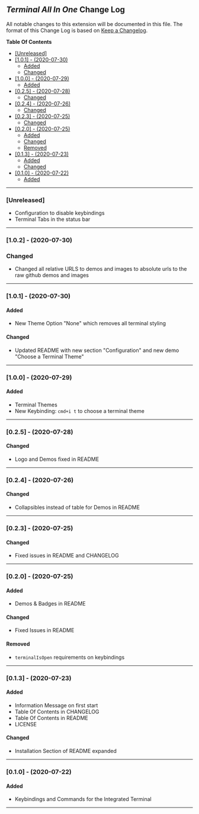 ## _Terminal All In One_ Change Log <!-- omit in toc -->

All notable changes to this extension will be documented in this file.
The format of this Change Log is based on [Keep a Changelog](http://keepachangelog.com/).

**Table Of Contents**

- [[Unreleased]](#unreleased)
- [[1.0.1] - (2020-07-30)](#101---2020-07-30)
  - [Added](#added)
  - [Changed](#changed)
- [[1.0.0] - (2020-07-29)](#100---2020-07-29)
  - [Added](#added-1)
- [[0.2.5] - (2020-07-28)](#025---2020-07-28)
  - [Changed](#changed-1)
- [[0.2.4] - (2020-07-26)](#024---2020-07-26)
  - [Changed](#changed-2)
- [[0.2.3] - (2020-07-25)](#023---2020-07-25)
  - [Changed](#changed-3)
- [[0.2.0] - (2020-07-25)](#020---2020-07-25)
  - [Added](#added-2)
  - [Changed](#changed-4)
  - [Removed](#removed)
- [[0.1.3] - (2020-07-23)](#013---2020-07-23)
  - [Added](#added-3)
  - [Changed](#changed-5)
- [[0.1.0] - (2020-07-22)](#010---2020-07-22)
  - [Added](#added-4)

---

### [Unreleased]

- Configuration to disable keybindings
- Terminal Tabs in the status bar

---

### [1.0.2] - (2020-07-30)

### Changed

- Changed all relative URLS to demos and images to absolute urls to the raw github demos and images

---

### [1.0.1] - (2020-07-30)

#### Added

- New Theme Option "None" which removes all terminal styling

#### Changed

- Updated README with new section "Configuration" and new demo "Choose a Terminal Theme"

---

### [1.0.0] - (2020-07-29)

#### Added

- Terminal Themes
- New Keybinding: `cmd+i t` to choose a terminal theme

---

### [0.2.5] - (2020-07-28)

#### Changed

- Logo and Demos fixed in README

---

### [0.2.4] - (2020-07-26)

#### Changed

- Collapsibles instead of table for Demos in README

---

### [0.2.3] - (2020-07-25)

#### Changed

- Fixed issues in README and CHANGELOG

---

### [0.2.0] - (2020-07-25)

#### Added

- Demos & Badges in README

#### Changed

- Fixed Issues in README

#### Removed

- `terminalIsOpen` requirements on keybindings

---

### [0.1.3] - (2020-07-23)

#### Added

- Information Message on first start
- Table Of Contents in CHANGELOG
- Table Of Contents in README
- LICENSE

#### Changed

- Installation Section of README expanded

---

### [0.1.0] - (2020-07-22)

#### Added

- Keybindings and Commands for the Integrated Terminal

---
